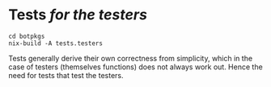 # Tests _for the testers_

    cd botpkgs
    nix-build -A tests.testers

Tests generally derive their own correctness from simplicity, which in the
case of testers (themselves functions) does not always work out.
Hence the need for tests that test the testers.
